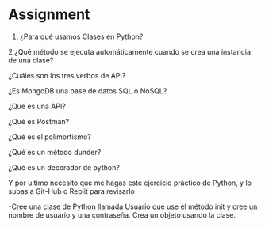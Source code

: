 # Assignment

1. ¿Para qué usamos Clases en Python?

2 ¿Qué método se ejecuta automáticamente cuando se crea una instancia de una clase?

¿Cuáles son los tres verbos de API?

¿Es MongoDB una base de datos SQL o NoSQL?

¿Qué es una API?

¿Qué es Postman?

¿Qué es el polimorfismo?

¿Qué es un método dunder?

¿Qué es un decorador de python?

Y por ultimo necesito que me hagas este ejercicio práctico de Python, y lo subas a Git-Hub o Replit para revisarlo

-Cree una clase de Python llamada Usuario que use el método init y cree un nombre de usuario y una contraseña. Crea un objeto usando la clase.